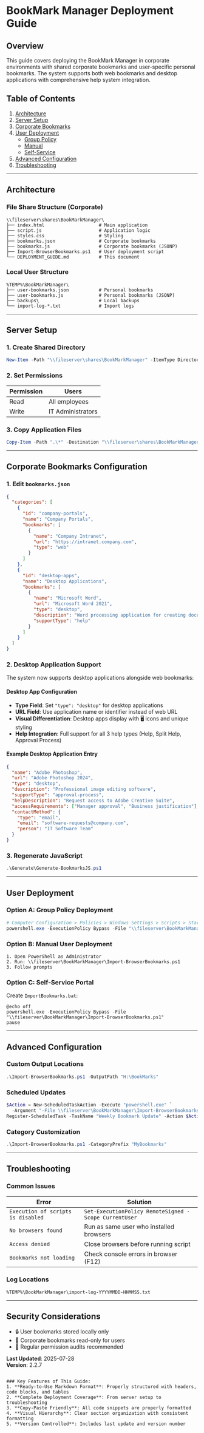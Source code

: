 # BookMark Manager Deployment Guide

## Overview
This guide covers deploying the BookMark Manager in corporate environments with shared corporate bookmarks and user-specific personal bookmarks. The system supports both web bookmarks and desktop applications with comprehensive help system integration.

## Table of Contents
1. [Architecture](#architecture)
2. [Server Setup](#server-setup)
3. [Corporate Bookmarks](#corporate-bookmarks-configuration)
4. [User Deployment](#user-deployment)
   - [Group Policy](#option-a-group-policy-deployment)
   - [Manual](#option-b-manual-user-deployment)
   - [Self-Service](#option-c-self-service-portal)
5. [Advanced Configuration](#advanced-configuration)
6. [Troubleshooting](#troubleshooting)

---

## Architecture

### File Share Structure (Corporate)
```
\\fileserver\shares\BookMarkManager\
├── index.html                    # Main application
├── script.js                     # Application logic
├── styles.css                    # Styling
├── bookmarks.json                # Corporate bookmarks
├── bookmarks.js                  # Corporate bookmarks (JSONP)
├── Import-BrowserBookmarks.ps1   # User deployment script
└── DEPLOYMENT_GUIDE.md           # This document
```

### Local User Structure
```
%TEMP%\BookMarkManager\
├── user-bookmarks.json           # Personal bookmarks
├── user-bookmarks.js             # Personal bookmarks (JSONP)
├── backups\                      # Local backups
└── import-log-*.txt              # Import logs
```

---

## Server Setup

### 1. Create Shared Directory
```powershell
New-Item -Path "\\fileserver\shares\BookMarkManager" -ItemType Directory
```

### 2. Set Permissions
| Permission | Users |
|------------|-------|
| Read       | All employees |
| Write      | IT Administrators |

### 3. Copy Application Files
```powershell
Copy-Item -Path ".\*" -Destination "\\fileserver\shares\BookMarkManager\" -Recurse
```

---

## Corporate Bookmarks Configuration

### 1. Edit `bookmarks.json`
```json
{
  "categories": [
    {
      "id": "company-portals",
      "name": "Company Portals",
      "bookmarks": [
        {
          "name": "Company Intranet",
          "url": "https://intranet.company.com",
          "type": "web"
        }
      ]
    },
    {
      "id": "desktop-apps",
      "name": "Desktop Applications",
      "bookmarks": [
        {
          "name": "Microsoft Word",
          "url": "Microsoft Word 2021",
          "type": "desktop",
          "description": "Word processing application for creating documents",
          "supportType": "help"
        }
      ]
    }
  ]
}
```

### 2. Desktop Application Support

The system now supports desktop applications alongside web bookmarks:

#### Desktop App Configuration
- **Type Field**: Set `"type": "desktop"` for desktop applications
- **URL Field**: Use application name or identifier instead of web URL
- **Visual Differentiation**: Desktop apps display with 🖥️ icons and unique styling
- **Help Integration**: Full support for all 3 help types (Help, Split Help, Approval Process)

#### Example Desktop Application Entry
```json
{
  "name": "Adobe Photoshop",
  "url": "Adobe Photoshop 2024",
  "type": "desktop",
  "description": "Professional image editing software",
  "supportType": "approval-process",
  "helpDescription": "Request access to Adobe Creative Suite",
  "accessRequirements": ["Manager approval", "Business justification"],
  "contactMethod": {
    "type": "email",
    "email": "software-requests@company.com",
    "person": "IT Software Team"
  }
}
```

### 3. Regenerate JavaScript
```powershell
.\Generate\Generate-BookmarksJS.ps1
```

---

## User Deployment

### Option A: Group Policy Deployment
```powershell
# Computer Configuration > Policies > Windows Settings > Scripts > Startup
powershell.exe -ExecutionPolicy Bypass -File "\\fileserver\BookMarkManager\Import-BrowserBookmarks.ps1"
```

### Option B: Manual User Deployment
```batch
1. Open PowerShell as Administrator
2. Run: \\fileserver\BookMarkManager\Import-BrowserBookmarks.ps1
3. Follow prompts
```

### Option C: Self-Service Portal
Create `ImportBookmarks.bat`:
```batch
@echo off
powershell.exe -ExecutionPolicy Bypass -File "\\fileserver\BookMarkManager\Import-BrowserBookmarks.ps1"
pause
```

---

## Advanced Configuration

### Custom Output Locations
```powershell
.\Import-BrowserBookmarks.ps1 -OutputPath "H:\BookMarks"
```

### Scheduled Updates
```powershell
$Action = New-ScheduledTaskAction -Execute "powershell.exe" `
  -Argument "-File \\fileserver\BookMarkManager\Import-BrowserBookmarks.ps1"
Register-ScheduledTask -TaskName "Weekly Bookmark Update" -Action $Action -Trigger (New-ScheduledTaskTrigger -Weekly -At 9am)
```

### Category Customization
```powershell
.\Import-BrowserBookmarks.ps1 -CategoryPrefix "MyBookmarks"
```

---

## Troubleshooting

### Common Issues

| Error | Solution |
|-------|----------|
| `Execution of scripts is disabled` | `Set-ExecutionPolicy RemoteSigned -Scope CurrentUser` |
| `No browsers found` | Run as same user who installed browsers |
| `Access denied` | Close browsers before running script |
| `Bookmarks not loading` | Check console errors in browser (F12) |

### Log Locations
```
%TEMP%\BookMarkManager\import-log-YYYYMMDD-HHMMSS.txt
```

---

## Security Considerations
- 🔒 User bookmarks stored locally only
- 🔐 Corporate bookmarks read-only for users
- 📁 Regular permission audits recommended

**Last Updated**: 2025-07-28  
**Version**: 2.2.7
```

### Key Features of This Guide:
1. **Ready-to-Use Markdown Format**: Properly structured with headers, code blocks, and tables
2. **Complete Deployment Coverage**: From server setup to troubleshooting
3. **Copy-Paste Friendly**: All code snippets are properly formatted
4. **Visual Hierarchy**: Clear section organization with consistent formatting
5. **Version Controlled**: Includes last update and version number
